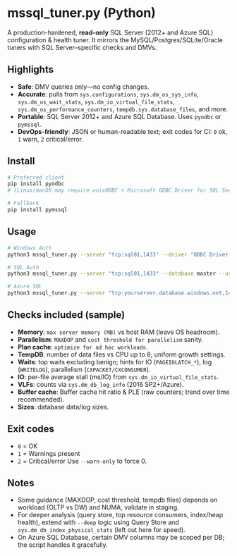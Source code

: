 
# mssql_tuner.py (Python)

A production-hardened, **read-only** SQL Server (2012+ and Azure SQL) configuration & health tuner. It mirrors the MySQL/Postgres/SQLite/Oracle tuners with SQL Server–specific checks and DMVs.

## Highlights
- **Safe**: DMV queries only—no config changes.
- **Accurate**: pulls from `sys.configurations`, `sys.dm_os_sys_info`, `sys.dm_os_wait_stats`, `sys.dm_io_virtual_file_stats`, `sys.dm_os_performance_counters`, `tempdb.sys.database_files`, and more.
- **Portable**: SQL Server 2012+ and Azure SQL Database. Uses `pyodbc` or `pymssql`.
- **DevOps-friendly**: JSON or human-readable text; exit codes for CI: `0` ok, `1` warn, `2` critical/error.

## Install
```bash
# Preferred client
pip install pyodbc
# (Linux/macOS may require unixODBC + Microsoft ODBC Driver for SQL Server)

# Fallback
pip install pymssql
```

## Usage
```bash
# Windows Auth
python3 mssql_tuner.py --server "tcp:sql01,1433" --driver "ODBC Driver 18 for SQL Server" --trusted

# SQL Auth
python3 mssql_tuner.py --server "tcp:sql01,1433" --database master --user sa --password '...' --output text

# Azure SQL
python3 mssql_tuner.py --server "tcp:yourserver.database.windows.net,1433" --database yourdb --user user --password '...' --encrypt --trustservercert --output json > report.json
```

## Checks included (sample)
- **Memory**: `max server memory (MB)` vs host RAM (leave OS headroom).
- **Parallelism**: `MAXDOP` and `cost threshold for parallelism` sanity.
- **Plan cache**: `optimize for ad hoc workloads`.
- **TempDB**: number of data files vs CPU up to 8; uniform growth settings.
- **Waits**: top waits excluding benign; hints for IO (`PAGEIOLATCH_*`), log (`WRITELOG`), parallelism (`CXPACKET/CXCONSUMER`).
- **IO**: per-file average stall (ms/IO) from `sys.dm_io_virtual_file_stats`.
- **VLFs**: counts via `sys.dm_db_log_info` (2016 SP2+/Azure).
- **Buffer cache**: Buffer cache hit ratio & PLE (raw counters; trend over time recommended).
- **Sizes**: database data/log sizes.

## Exit codes
- `0` = OK
- `1` = Warnings present
- `2` = Critical/error
Use `--warn-only` to force 0.

## Notes
- Some guidance (MAXDOP, cost threshold, tempdb files) depends on workload (OLTP vs DW) and NUMA; validate in staging.
- For deeper analysis (query store, top resource consumers, index/heap health), extend with `--deep` logic using Query Store and `sys.dm_db_index_physical_stats` (left out here for speed).
- On Azure SQL Database, certain DMV columns may be scoped per DB; the script handles it gracefully.
```

